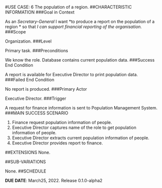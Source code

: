 #USE CASE: 6 The population of a region.
##CHARACTERISTIC INFORMATION
###Goal in Context

As an *Secretary-General* I want *to produce a report on the population of a region * so that *I can support financial reporting of the organisation.*
###Scope

Organization.
###Level

Primary task.
###Preconditions

We know the role. Database contains current population data.
###Success End Condition

A report is available for Executive Director to print population data.
###Failed End Condition

No report is produced.
###Primary Actor

Executive Director.
###Trigger

A request for finance information is sent to Population Management System.
###MAIN SUCCESS SCENARIO

1. Finance request population information of people.
2. Executive Director captures name of the role to get population information of people.
3. Executive Director extracts current population information of people.
4. Executive Director provides report to finance.

##EXTENSIONS
None.


##SUB-VARIATIONS

None.
##SCHEDULE

**DUE DATE**: March25, 2022. Release 0.1.0-alpha2